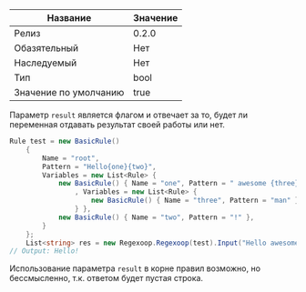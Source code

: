 | Название | Значение |
|---|---|
| Релиз | 0.2.0 |
| Обазятельный | Нет |
| Наследуемый | Нет |
| Тип | bool |
| Значение по умолчанию | true |

Параметр `result` является флагом и отвечает за то, будет ли переменная отдавать результат своей работы или нет.

```csharp
Rule test = new BasicRule()
	{
		Name = "root",
		Pattern = "Hello{one}{two}",
		Variables = new List<Rule> {
			new BasicRule() { Name = "one", Pattern = " awesome {three}", Result = false
				, Variables = new List<Rule> {
					new BasicRule() { Name = "three", Pattern = "man" }
				} },
			new BasicRule() { Name = "two", Pattern = "!" },
		}
	};
	List<string> res = new Regexoop.Regexoop(test).Input("Hello awesome man!").Find();
// Output: Hello!
```

Использование параметра `result` в корне правил возможно, но бессмысленно, т.к. ответом будет пустая строка.
